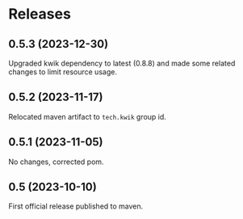 # Releases

## 0.5.3 (2023-12-30)

Upgraded kwik dependency to latest (0.8.8) and made some related changes to limit resource usage.

## 0.5.2 (2023-11-17)

Relocated maven artifact to `tech.kwik` group id.

## 0.5.1 (2023-11-05)

No changes, corrected pom.

## 0.5 (2023-10-10)

First official release published to maven.
